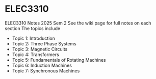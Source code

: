 # ELEC3310
ELEC3310 Notes 2025 Sem 2
See the wiki page for full notes on each section
The topics include
- Topic 1: Introduction
- Topic 2: Three Phase Systems
- Topic 3: Magnetic Circuits
- Topic 4: Transformers
- Topic 5: Fundamentals of Rotating Machines
- Topic 6: Induction Machines
- Topic 7: Synchronous Machines
